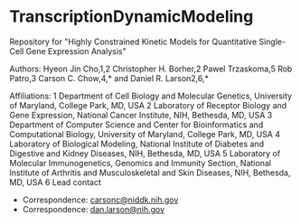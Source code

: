 # TranscriptionDynamicModeling

Repository for "Highly Constrained Kinetic Models for Quantitative Single-Cell Gene Expression Analysis"

Authors: Hyeon Jin Cho,1,2 Christopher H. Borher,2 Pawel Trzaskoma,5 Rob Patro,3 Carson C. Chow,4,* and Daniel R. Larson2,6,* 


Affiliations:
1 Department of Cell Biology and Molecular Genetics, University of Maryland, College Park, MD, USA
2 Laboratory of Receptor Biology and Gene Expression, National Cancer Institute, NIH, Bethesda, MD, USA
3 Department of Computer Science and Center for Bioinformatics and Computational Biology, University of Maryland, College Park, MD, USA
4 Laboratory of Biological Modeling, National Institute of Diabetes and Digestive and Kidney Diseases, NIH, Bethesda, MD, USA
5 Laboratory of Molecular Immunogenetics, Genomics and Immunity Section, National Institute of Arthritis and Musculoskeletal and Skin Diseases, NIH, Bethesda, MD, USA
6 Lead contact
* Correspondence: carsonc@niddk.nih.gov 
* Correspondence: dan.larson@nih.gov





